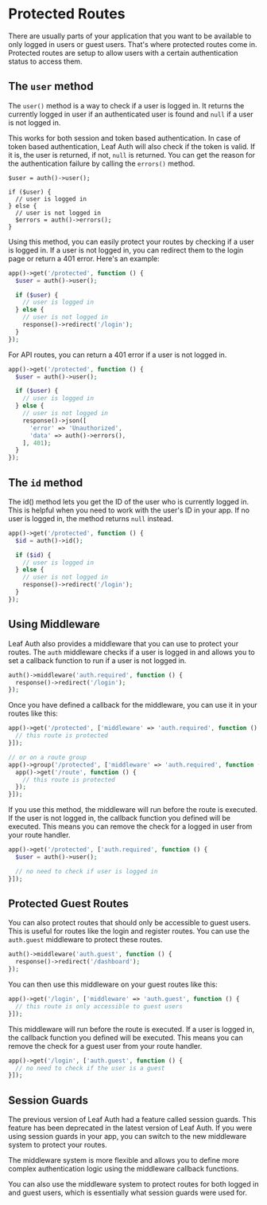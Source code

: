 # Protected Routes

<!-- markdownlint-disable no-inline-html -->

There are usually parts of your application that you want to be available to only logged in users or guest users. That's where protected routes come in. Protected routes are setup to allow users with a certain authentication status to access them.

## The `user` method

The `user()` method is a way to check if a user is logged in. It returns the currently logged in user if an authenticated user is found and `null` if a user is not logged in.

This works for both session and token based authentication. In case of token based authentication, Leaf Auth will also check if the token is valid. If it is, the user is returned, if not, `null` is returned. You can get the reason for the authentication failure by calling the `errors()` method.

```php{1,7}
$user = auth()->user();

if ($user) {
  // user is logged in
} else {
  // user is not logged in
  $errors = auth()->errors();
}
```

Using this method, you can easily protect your routes by checking if a user is logged in. If a user is not logged in, you can redirect them to the login page or return a 401 error. Here's an example:

```php
app()->get('/protected', function () {
  $user = auth()->user();

  if ($user) {
    // user is logged in
  } else {
    // user is not logged in
    response()->redirect('/login');
  }
});
```

For API routes, you can return a 401 error if a user is not logged in.

```php
app()->get('/protected', function () {
  $user = auth()->user();

  if ($user) {
    // user is logged in
  } else {
    // user is not logged in
    response()->json([
      'error' => 'Unauthorized',
      'data' => auth()->errors(),
    ], 401);
  }
});
```

## The `id` method

The id() method lets you get the ID of the user who is currently logged in. This is helpful when you need to work with the user's ID in your app. If no user is logged in, the method returns `null` instead.

```php
app()->get('/protected', function () {
  $id = auth()->id();

  if ($id) {
    // user is logged in
  } else {
    // user is not logged in
    response()->redirect('/login');
  }
});
```

## Using Middleware

Leaf Auth also provides a middleware that you can use to protect your routes. The `auth` middleware checks if a user is logged in and allows you to set a callback function to run if a user is not logged in.

```php
auth()->middleware('auth.required', function () {
  response()->redirect('/login');
});
```

Once you have defined a callback for the middleware, you can use it in your routes like this:

```php
app()->get('/protected', ['middleware' => 'auth.required', function () {
  // this route is protected
}]);

// or on a route group
app()->group('/protected', ['middleware' => 'auth.required', function () {
  app()->get('/route', function () {
    // this route is protected
  });
}]);
```

If you use this method, the middleware will run before the route is executed. If the user is not logged in, the callback function you defined will be executed. This means you can remove the check for a logged in user from your route handler.

```php
app()->get('/protected', ['auth.required', function () {
  $user = auth()->user();

  // no need to check if user is logged in
}]);
```

## Protected Guest Routes

You can also protect routes that should only be accessible to guest users. This is useful for routes like the login and register routes. You can use the `auth.guest` middleware to protect these routes.

```php
auth()->middleware('auth.guest', function () {
  response()->redirect('/dashboard');
});
```

You can then use this middleware on your guest routes like this:

```php
app()->get('/login', ['middleware' => 'auth.guest', function () {
  // this route is only accessible to guest users
}]);
```

This middleware will run before the route is executed. If a user is logged in, the callback function you defined will be executed. This means you can remove the check for a guest user from your route handler.

```php
app()->get('/login', ['auth.guest', function () {
  // no need to check if the user is a guest
}]);
```

## Session Guards <Badge type="danger" text="DEPRECATED" />

The previous version of Leaf Auth had a feature called session guards. This feature has been deprecated in the latest version of Leaf Auth. If you were using session guards in your app, you can switch to the new middleware system to protect your routes.

The middleware system is more flexible and allows you to define more complex authentication logic using the middleware callback functions. 

You can also use the middleware system to protect routes for both logged in and guest users, which is essentially what session guards were used for.
